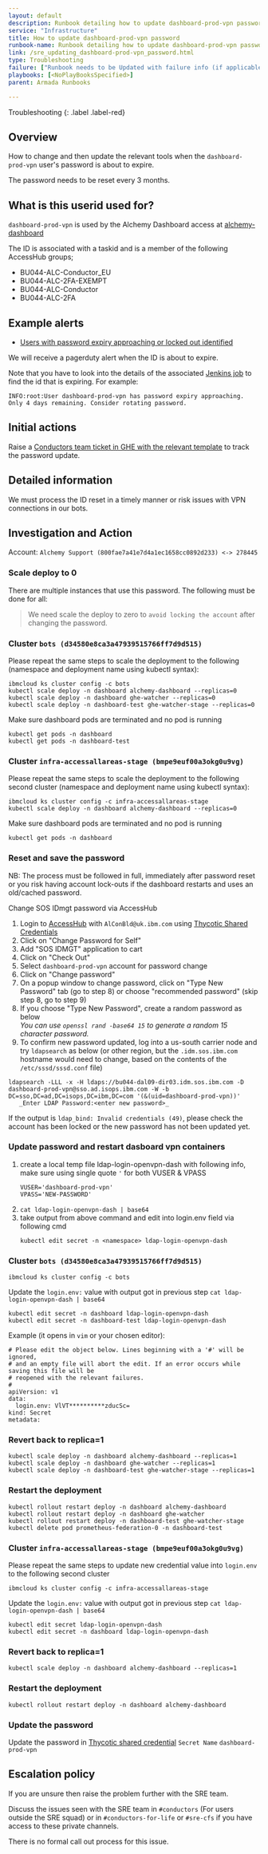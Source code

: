 ```yaml
---
layout: default
description: Runbook detailing how to update dashboard-prod-vpn password
service: "Infrastructure"
title: How to update dashboard-prod-vpn password
runbook-name: Runbook detailing how to update dashboard-prod-vpn password
link: /sre_updating_dashboard-prod-vpn_password.html
type: Troubleshooting
failure: ["Runbook needs to be Updated with failure info (if applicable)"]
playbooks: [<NoPlayBooksSpecified>]
parent: Armada Runbooks

---
```


Troubleshooting
{: .label .label-red}

## Overview

How to change and then update the relevant tools when the `dashboard-prod-vpn` user's password is about to expire.

The password needs to be reset every 3 months.

## What is this userid used for?

`dashboard-prod-vpn` is used by the Alchemy Dashboard access at [alchemy-dashboard](https://alchemy-dashboard.containers.cloud.ibm.com/)

The ID is associated with a taskid and is a member of the following AccessHub groups;
- BU044-ALC-Conductor_EU
- BU044-ALC-2FA-EXEMPT
- BU044-ALC-Conductor
- BU044-ALC-2FA

## Example alerts

- [Users with password expiry approaching or locked out identified](https://ibm.pagerduty.com/incidents/Q0JP3JVTMX86C2)

We will receive a pagerduty alert when the ID is about to expire.

Note that you have to look into the details of the associated [Jenkins job](https://alchemy-conductors-jenkins.swg-devops.com/job/Conductors/job/ldap-password-expiry-lockout-alert/) to find the id that is expiring.
For example:

```
INFO:root:User dashboard-prod-vpn has password expiry approaching. Only 4 days remaining. Consider rotating password.
```

## Initial actions

Raise a [Conductors team ticket in GHE with the relevant template](https://github.ibm.com/alchemy-conductors/team/issues/new?assignees=&labels=interrupt&projects=&template=password_rotation_dashboard-prod-vpn.md&title=Users+with+password+expiry+approaching+or+locked+out+identified+-+dashboard-prod-vpn) to track the password update.

## Detailed information

We must process the ID reset in a timely manner or risk issues with VPN connections in our bots.

## Investigation and Action

Account: `Alchemy Support (800fae7a41e7d4a1ec1658cc0892d233) <-> 278445`

### Scale deploy to 0

There are multiple instances that use this password. The following must be done for all:

> We need scale the deploy to zero to `avoid locking the account` after changing the password.

### Cluster `bots (d34580e8ca3a47939515766ff7d9d515)`
Please repeat the same steps to scale the deployment to the following (namespace and deployment name using kubectl syntax):

```
ibmcloud ks cluster config -c bots
kubectl scale deploy -n dashboard alchemy-dashboard --replicas=0
kubectl scale deploy -n dashboard ghe-watcher --replicas=0
kubectl scale deploy -n dashboard-test ghe-watcher-stage --replicas=0
``` 

Make sure dashboard pods are terminated and no pod is running
```
kubectl get pods -n dashboard
kubectl get pods -n dashboard-test
```


### Cluster `infra-accessallareas-stage (bmpe9euf00a3okg0u9vg)`
Please repeat the same steps to scale the deployment to the following second cluster (namespace and deployment name using kubectl syntax):

```
ibmcloud ks cluster config -c infra-accessallareas-stage
kubectl scale deploy -n dashboard alchemy-dashboard --replicas=0
``` 

Make sure dashboard pods are terminated and no pod is running
```
kubectl get pods -n dashboard
```

### Reset and save the password

NB: The process must be followed in full, immediately after password reset or you risk having account lock-outs if the dashboard restarts and uses an old/cached password.

Change SOS IDmgt password via AccessHub
1. Login to [AccessHub](https://ibm-support.saviyntcloud.com/ECMv6/request/requestHome) with `AlConBld@uk.ibm.com` using [Thycotic Shared Credentials](https://pimconsole.sos.ibm.com/SecretServer/app#/secret/checkout/27710)
1. Click on "Change Password for Self"
1. Add "SOS IDMGT" application to cart
1. Click on "Check Out"
1. Select `dashboard-prod-vpn` account for password change
1. Click on "Change password"
1. On a popup window to change password, click on "Type New Password" tab (go to step 8) or choose "recommended password" (skip step 8, go to step 9)
1. If you choose "Type New Password", create a random password as below  
   _You can use `openssl rand -base64 15` to generate a random 15 character password._
1. To confirm new password updated, log into a us-south carrier node and try `ldapsearch` as below (or other region, but the `.idm.sos.ibm.com` hostname would need to change, based on the contents of the `/etc/sssd/sssd.conf` file)
```
ldapsearch -LLL -x -H ldaps://bu044-dal09-dir03.idm.sos.ibm.com -D dashboard-prod-vpn@sso.ad.isops.ibm.com -W -b DC=sso,DC=ad,DC=isops,DC=ibm,DC=com '(&(uid=dashboard-prod-vpn))'
   _Enter LDAP Password:<enter new password>_
```
   If the output is `ldap_bind: Invalid credentials (49)`, please check the account has been locked or the new password has not been updated yet.

### Update password and restart dasboard vpn containers
1. create a local temp file ldap-login-openvpn-dash with following info, make sure using single quote `'` for both VUSER & VPASS
   ```
   VUSER='dashboard-prod-vpn'
   VPASS='NEW-PASSWORD'
   ```
1. `cat ldap-login-openvpn-dash | base64`
1. take output from above command and edit into login.env field via following cmd
    ```
    kubectl edit secret -n <namespace> ldap-login-openvpn-dash
     ```   


### Cluster `bots (d34580e8ca3a47939515766ff7d9d515)`
```
ibmcloud ks cluster config -c bots
```

Update the `login.env:` value with output got in previous step `cat ldap-login-openvpn-dash | base64`
```
kubectl edit secret -n dashboard ldap-login-openvpn-dash
kubectl edit secret -n dashboard-test ldap-login-openvpn-dash
```

Example (it opens in `vim` or your chosen editor):
```
# Please edit the object below. Lines beginning with a '#' will be ignored,
# and an empty file will abort the edit. If an error occurs while saving this file will be
# reopened with the relevant failures.
#
apiVersion: v1
data:
  login.env: VlVT**********zducSc=
kind: Secret
metadata:
```

### Revert back to replica=1
```
kubectl scale deploy -n dashboard alchemy-dashboard --replicas=1
kubectl scale deploy -n dashboard ghe-watcher --replicas=1
kubectl scale deploy -n dashboard-test ghe-watcher-stage --replicas=1
```

### Restart the deployment
```
kubectl rollout restart deploy -n dashboard alchemy-dashboard
kubectl rollout restart deploy -n dashboard ghe-watcher
kubectl rollout restart deploy -n dashboard-test ghe-watcher-stage
kubectl delete pod prometheus-federation-0 -n dashboard-test
``` 

### Cluster `infra-accessallareas-stage (bmpe9euf00a3okg0u9vg)`
Please repeat the same steps to update new credential value into `login.env` to the following second cluster
```
ibmcloud ks cluster config -c infra-accessallareas-stage
```

Update the `login.env:` value with output got in previous step `cat ldap-login-openvpn-dash | base64`
```
kubectl edit secret ldap-login-openvpn-dash
kubectl edit secret -n dashboard ldap-login-openvpn-dash
```

### Revert back to replica=1
```
kubectl scale deploy -n dashboard alchemy-dashboard --replicas=1
```

### Restart the deployment
```
kubectl rollout restart deploy -n dashboard alchemy-dashboard
``` 

### Update the password
Update the password in [Thycotic shared credential](https://pimconsole.sos.ibm.com/SecretServer/app/#/secret/27745/general) `Secret Name` `dashboard-prod-vpn`

## Escalation policy

If you are unsure then raise the problem further with the SRE team.

Discuss the issues seen with the SRE team in `#conductors` (For users outside the SRE squad) or in `#conductors-for-life` or `#sre-cfs` if you have access to these private channels.

There is no formal call out process for this issue.
